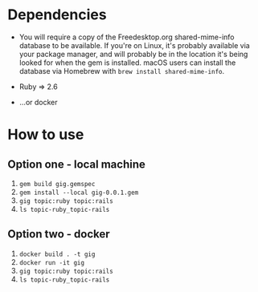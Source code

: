 # Dependencies

* You will require a copy of the Freedesktop.org shared-mime-info database to be available. If you're on Linux, it's probably available via your package manager, and will probably be in the location it's being looked for when the gem is installed.
macOS users can install the database via Homebrew with `brew install shared-mime-info`.

* Ruby => 2.6

* ...or docker

# How to use
## Option one - local machine

1. `gem build gig.gemspec`
1. `gem install --local gig-0.0.1.gem`
1. `gig topic:ruby topic:rails`
1. `ls topic-ruby_topic-rails`

## Option two - docker

1. `docker build . -t gig`
1. `docker run -it gig`
1. `gig topic:ruby topic:rails`
1. `ls topic-ruby_topic-rails`
